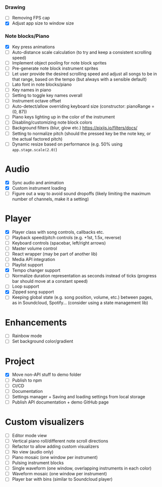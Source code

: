 ### Drawing

- [ ] Removing FPS cap
- [x] Adjust app size to window size

### Note blocks/Piano

- [x] Key press animations
- [ ] Auto-distance scale calculation (to try and keep a consistent scrolling speed)
- [ ] Implement object pooling for note block sprites
- [ ] Pre-generate note block instrument sprites
- [ ] Let user provide the desired scrolling speed and adjust all songs to be in that range, based on the tempo (but always with a sensible default)
- [ ] Lato font in note blocks/piano
- [ ] Key names in piano
- [ ] Setting to toggle key names overall
- [ ] Instrument octave offset
- [ ] Auto-detect/allow overriding keyboard size (constructor: pianoRange = (0, 87))
- [ ] Piano keys lighting up in the color of the instrument
- [ ] Disabling/customizing note block colors
- [ ] Background filters (blur, glow etc.) https://pixijs.io/filters/docs/
- [ ] Setting to normalize pitch (should the pressed key be the note key, or the actual factored pitch)
- [ ] Dynamic resize based on performance (e.g. 50% using `app.stage.scale(2.0)`)

# Audio

- [x] Sync audio and animation
- [x] Custom instrument loading
- [ ] Figure out a way to avoid sound dropoffs (likely limiting the maximum number of channels, make it a setting)

# Player

- [x] Player class with song controls, callbacks etc.
- [ ] Playback speed/pitch controls (e.g. +1st, 1.5x, reverse)
- [ ] Keyboard controls (spacebar, left/right arrows)
- [ ] Master volume control
- [ ] React wrapper (may be part of another lib)
- [ ] Media API integration
- [ ] Playlist support
- [x] Tempo changer support
- [ ] Normalize duration representation as seconds instead of ticks (progress bar should move at a constant speed)
- [ ] Loop support
- [x] Zipped song support
- [ ] Keeping global state (e.g. song position, volume, etc.) between pages, as in Soundcloud, Spotify... (consider using a state management lib)

# Enhancements

- [ ] Rainbow mode
- [ ] Set background color/gradient

# Project

- [x] Move non-API stuff to demo folder
- [ ] Publish to npm
- [ ] CI/CD
- [ ] Documentation
- [ ] Settings manager + Saving and loading settings from local storage
- [ ] Publish API documentation + demo GitHub page

# Custom visualizers

- [ ] Editor mode view
- [ ] Vertical piano roll/different note scroll directions
- [ ] Refactor to allow adding custom visualizers
- [ ] No view (audio only)
- [ ] Piano mosaic (one window per instrument)
- [ ] Pulsing instrument blocks
- [ ] Single waveform (one window, overlapping instruments in each color)
- [ ] Waveform mosaic (one window per instrument)
- [ ] Player bar with bins (similar to Soundcloud player)
